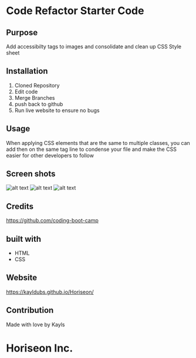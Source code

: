 # Code Refactor Starter Code

## Purpose 
Add accessibilty tags to images and consolidate and clean up CSS Style sheet

## Installation 
1) Cloned Repository
2) Edit code 
3) Merge Branches
4) push back to github 
5) Run live website to ensure no bugs 

## Usage 
When applying CSS elements that are the same to multiple classes, you can add then on the same tag line to condense your file and make the CSS easier for other developers to follow

## Screen shots
![alt text](/relative/path/to/assets/images/header.png)
![alt text](/relative/path/to/assests/images/footer.png)
![alt text](/relative/path/to/assests/images/mid.png)

## Credits

https://github.com/coding-boot-camp

## built with 
* HTML 
* CSS 

## Website

https://kayldubs.github.io/Horiseon/

## Contribution 
Made with love by Kayls

# Horiseon Inc. 
